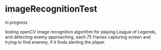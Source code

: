 # imageRecognitionTest 
*in progress*

testing openCV image recognition algorithm for playing League of Legends, and detecting enemy approaching,
each 75 frames capturing screen and trying to find enenmy, if it finds alerting the player.

